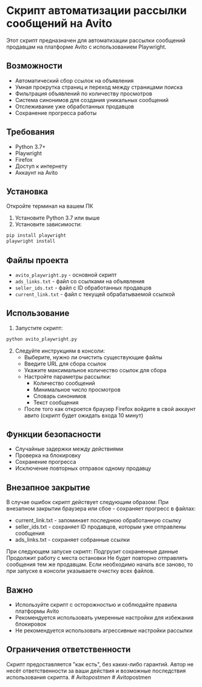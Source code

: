 # Скрипт автоматизации рассылки сообщений на Avito

Этот скрипт предназначен для автоматизации рассылки сообщений продавцам на платформе Avito с использованием Playwright.

## Возможности

- Автоматический сбор ссылок на объявления
- Умная прокрутка страниц и переход между страницами поиска
- Фильтрация объявлений по количеству просмотров
- Система синонимов для создания уникальных сообщений
- Отслеживание уже обработанных продавцов
- Сохранение прогресса работы

## Требования

- Python 3.7+
- Playwright
- Firefox
- Доступ к интернету
- Аккаунт на Avito

## Установка

Откройте терминал на вашем ПК

1. Установите Python 3.7 или выше
2. Установите зависимости:
```bash
pip install playwright
playwright install
```

## Файлы проекта

- `avito_playwright.py` - основной скрипт
- `ads_links.txt` - файл со ссылками на объявления
- `seller_ids.txt` - файл с ID обработанных продавцов
- `current_link.txt` - файл с текущей обрабатываемой ссылкой

## Использование

1. Запустите скрипт:
```bash
python avito_playwright.py
```

2. Следуйте инструкциям в консоли:
   - Выберите, нужно ли очистить существующие файлы
   - Введите URL для сбора ссылок
   - Укажите максимальное количество ссылок для сбора
   - Настройте параметры рассылки:
     - Количество сообщений
     - Минимальное число просмотров
     - Словарь синонимов
     - Текст сообщения
   - После того как откроется браузер Firefox войдите в свой аккаунт авито (скрипт будет ожидать входа 10 минут)

## Функции безопасности

- Случайные задержки между действиями
- Проверка на блокировку
- Сохранение прогресса
- Исключение повторных отправок одному продавцу

## Внезапное закрытие

В случае ошибок скрипт действует следующим образом:
При внезапном закрытии браузера или сбое - сохраняет прогресс в файлах:

- current_link.txt - запоминает последнюю обработанную ссылку
- seller_ids.txt - сохраняет ID продавцов, которым уже отправлены сообщения
- ads_links.txt - сохраняет собранные ссылки

При следующем запуске скрипт:
Подгрузит сохраненные данные
Продолжит работу с места остановки
Не будет повторно отправлять сообщения тем же продавцам. Если необходимо начать все заново, то при запуске в консоли указываете очистку всех файлов.

## Важно

- Используйте скрипт с осторожностью и соблюдайте правила платформы Avito
- Рекомендуется использовать умеренные настройки для избежания блокировок
- Не рекомендуется использовать агрессивные настройки рассылки

## Ограничения ответственности

Скрипт предоставляется "как есть", без каких-либо гарантий. Автор не несёт ответственности за ваши действия и возможные последствия использования скрипта. 
#   A v i t o _ p o s t m e n 
 
 #   A v i t o _ p o s t m e n 
 
 
